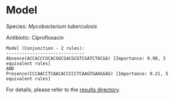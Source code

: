 
# Model

Species: *Mycobacterium tuberculosis*

Antibiotic: Ciprofloxacin

```
Model (Conjunction - 2 rules):
------------------------------
Absence(ACCACCCGCACGGCGACGCGTCGATCTACGA) [Importance: 0.98, 3 equivalent rules]
AND
Presence(CCCAACCTCAACACCCCCTCAAGTGAAGGAG) [Importance: 0.21, 5 equivalent rules]

```

For details, please refer to the [results directory](../../../../../results/scm_b/mycobacterium%20tuberculosis/ciprofloxacin/repeat_1/).

